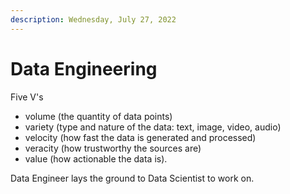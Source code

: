 ```yaml
---
description: Wednesday, July 27, 2022
---
```


# Data Engineering

Five V's

* volume (the quantity of data points)
* variety (type and nature of the data: text, image, video, audio)
* velocity (how fast the data is generated and processed)
* veracity (how trustworthy the sources are)
* value (how actionable the data is).

Data Engineer lays the ground to Data Scientist to work on.

